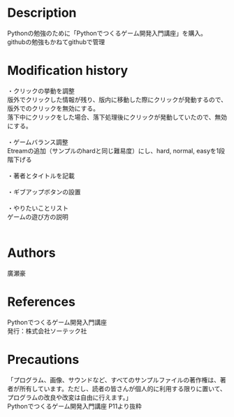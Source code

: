 # Description
Pythonの勉強のために「Pythonでつくるゲーム開発入門講座」を購入。<br>
githubの勉強もかねてgithubで管理

# Modification history
・クリックの挙動を調整<br>
版外でクリックした情報が残り、版内に移動した際にクリックが発動するので、版外でのクリックを無効にする。<br>
落下中にクリックをした場合、落下処理後にクリックが発動していたので、無効にする。<br>
<br>
・ゲームバランス調整<br>
Etreamの追加（サンプルのhardと同じ難易度）にし、hard, normal, easyを1段階下げる<br>
<br>
・著者とタイトルを記載<br>
<br>
・ギブアップボタンの設置<br>
<br>
・やりたいことリスト<br>
ゲームの遊び方の説明<br>
<br>
# Authors
廣瀬豪

# References
Pythonでつくるゲーム開発入門講座<br>
発行：株式会社ソーテック社

# Precautions
「プログラム、画像、サウンドなど、すべてのサンプルファイルの著作権は、著者が所有しています。ただし、読者の皆さんが個人的に利用する限りに置いて、プログラムの改良や改変は自由に行えます。」<br>
Pythonでつくるゲーム開発入門講座 P11より抜粋